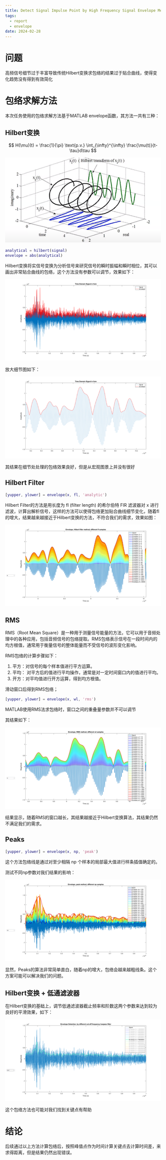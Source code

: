 ```yaml
---
title: Detect Signal Impulse Point by High Frequency Signal Envelope Method
tags:
  - report
  - envelope
date: 2024-02-28
---
```


# 问题

高频信号细节过于丰富导致传统Hilbert变换求包络的结果过于贴合曲线，使得变化趋势没有得到有效简化

# 包络求解方法

本次任务使用的包络求解方法基于MATLAB envelope函数，其方法一共有三种：

## Hilbert变换

$$
H(\mu)(t) = \frac{1}{\pi} \text{p.v.} \int_{\infty}^{\infty} \frac{\mu(t)}{t-\tau}d\tau
$$

![](signal_processing/envelope/attachments/Pasted%20image%2020240102150350.png)

```MATLAB
analytical = hilbert(signal)
envelope = abs(analytical)
```

Hilbert变换将实信号变换为分析信号来研究信号的瞬时振幅和瞬时相位，其可以画出非常贴合曲线的包络，这个方法没有参数可以调节，效果如下：

![](research_career/UWB_about/report/attachments/untitled%2010.png)

放大细节图如下：

![](research_career/UWB_about/report/attachments/untitled%2011.png)

其结果在细节处处理的包络效果良好，但是从宏观图景上并没有很好


## Hilbert Filter

```MATLAB
[yupper, ylower] = envelope(x, fl, 'analytic')
```

Hilbert Filter的方法是用长度为 fl (filter length) 的希尔伯特 FIR 滤波器对 x 进行滤波，计算出解析信号，这样的方法可以使得包络更加贴合曲线细节变化，随着fl的增大，结果越来越接近于Hilbert变换的方法，不符合我们的需求，效果如图：

![](research_career/UWB_about/report/attachments/untitled%2012.png)

## RMS


RMS（Root Mean Square）是一种用于测量信号能量的方法，它可以用于音频处理中的各种应用，包括音频信号的包络提取。RMS包络表示信号在一段时间内的均方根值，通常用于衡量信号的整体能量而不受信号的波形变化影响。

RMS包络的计算步骤如下：

1. 平方：对信号的每个样本值进行平方运算。
2. 平均： 对平方后的值进行平均操作，通常是对一定时间窗口内的值进行平均。
3. 开方：对平均值进行开方运算，得到均方根值。

滑动窗口后得到RMS包络；

```MATLAB
[yupper, ylower] = envelope(x, wl, 'rms')
```

MATLAB使用RMS法求包络时，窗口之间的重叠量参数并不可以调节

其结果如下：

![](research_career/UWB_about/report/attachments/untitled%2013.png)

结果显示，随着RMS的窗口越长，其结果越接近于Hilbert变换算法，其结果仍然不满足我们的需求。


## Peaks

```MATLAB
[yupper, ylower] = envelope(x, np, 'peak')
```

 这个方法包络线是通过对至少相隔 np 个样本的局部最大值进行样条插值确定的。

测试不同np参数对我们结果的影响：


![](research_career/UWB_about/report/attachments/untitled%2014.png)

显然，Peaks的算法非常简单直白，随着np的增大，包络会越来越粗线条。这个方案可能可以解决我们的问题。


## Hilbert变换 + 低通滤波器

在Hilbert变换的基础上，调节低通滤波器截止频率和阶数这两个参数来达到较为良好的平滑效果，如下：

![](research_career/UWB_about/report/attachments/untitled%2015.png)

这个包络方法也可能对我们找到关键点有帮助


# 结论

后续通过以上方法计算包络后，按照峰值点作为时间计算关键点去计算时间差，来求得距离，但是结果仍然出现错误。
